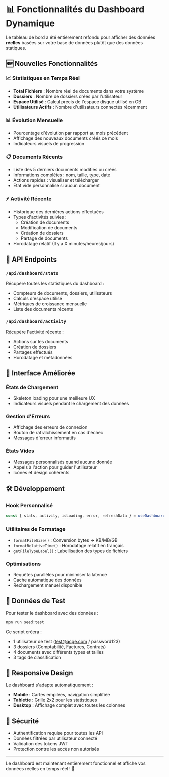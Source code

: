 # 📊 Fonctionnalités du Dashboard Dynamique

Le tableau de bord a été entièrement refondu pour afficher des données **réelles** basées sur votre base de données plutôt que des données statiques.

## 🆕 Nouvelles Fonctionnalités

### 📈 Statistiques en Temps Réel

- **Total Fichiers** : Nombre réel de documents dans votre système
- **Dossiers** : Nombre de dossiers créés par l'utilisateur
- **Espace Utilisé** : Calcul précis de l'espace disque utilisé en GB
- **Utilisateurs Actifs** : Nombre d'utilisateurs connectés récemment

### 📊 Évolution Mensuelle

- Pourcentage d'évolution par rapport au mois précédent
- Affichage des nouveaux documents créés ce mois
- Indicateurs visuels de progression

### 📋 Documents Récents

- Liste des 5 derniers documents modifiés ou créés
- Informations complètes : nom, taille, type, date
- Actions rapides : visualiser et télécharger
- État vide personnalisé si aucun document

### ⚡ Activité Récente

- Historique des dernières actions effectuées
- Types d'activités suivies :
  - Création de documents
  - Modification de documents
  - Création de dossiers
  - Partage de documents
- Horodatage relatif (Il y a X minutes/heures/jours)

## 🔄 API Endpoints

### `/api/dashboard/stats`
Récupère toutes les statistiques du dashboard :
- Compteurs de documents, dossiers, utilisateurs
- Calculs d'espace utilisé
- Métriques de croissance mensuelle
- Liste des documents récents

### `/api/dashboard/activity`
Récupère l'activité récente :
- Actions sur les documents
- Création de dossiers
- Partages effectués
- Horodatage et métadonnées

## 🎨 Interface Améliorée

### États de Chargement
- Skeleton loading pour une meilleure UX
- Indicateurs visuels pendant le chargement des données

### Gestion d'Erreurs
- Affichage des erreurs de connexion
- Bouton de rafraîchissement en cas d'échec
- Messages d'erreur informatifs

### États Vides
- Messages personnalisés quand aucune donnée
- Appels à l'action pour guider l'utilisateur
- Icônes et design cohérents

## 🛠️ Développement

### Hook Personnalisé
```typescript
const { stats, activity, isLoading, error, refreshData } = useDashboardData()
```

### Utilitaires de Formatage
- `formatFileSize()` : Conversion bytes → KB/MB/GB
- `formatRelativeTime()` : Horodatage relatif en français
- `getFileTypeLabel()` : Labellisation des types de fichiers

### Optimisations
- Requêtes parallèles pour minimiser la latence
- Cache automatique des données
- Rechargement manuel disponible

## 🧪 Données de Test

Pour tester le dashboard avec des données :

```bash
npm run seed:test
```

Ce script créera :
- 1 utilisateur de test (test@acge.com / password123)
- 3 dossiers (Comptabilité, Factures, Contrats)
- 4 documents avec différents types et tailles
- 3 tags de classification

## 📱 Responsive Design

Le dashboard s'adapte automatiquement :
- **Mobile** : Cartes empilées, navigation simplifiée
- **Tablette** : Grille 2x2 pour les statistiques
- **Desktop** : Affichage complet avec toutes les colonnes

## 🔐 Sécurité

- Authentification requise pour toutes les API
- Données filtrées par utilisateur connecté
- Validation des tokens JWT
- Protection contre les accès non autorisés

---

Le dashboard est maintenant entièrement fonctionnel et affiche vos données réelles en temps réel ! 🎉
